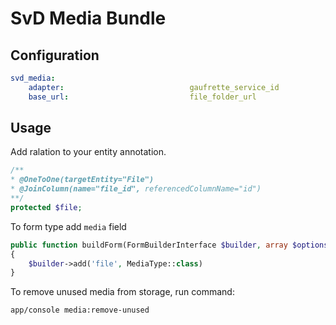 # SvD Media Bundle
## Configuration
```yaml
svd_media:
    adapter:                            gaufrette_service_id
    base_url:                           file_folder_url
```

## Usage
Add ralation to your entity annotation.
```php
/**
* @OneToOne(targetEntity="File")
* @JoinColumn(name="file_id", referencedColumnName="id")
**/
protected $file; 
```

To form type add `media` field
```php
public function buildForm(FormBuilderInterface $builder, array $options)
{
    $builder->add('file', MediaType::class)
}
```

To remove unused media from storage, run command:
```
app/console media:remove-unused
```
